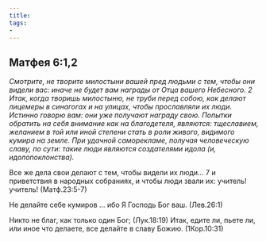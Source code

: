 ```yaml
---
title: 
tags: 
- 
---
```


## Матфея 6:1,2

*Смотрите, не творите милостыни вашей пред людьми с тем, чтобы они видели вас: иначе не будет вам награды от Отца вашего Небесного. 2 Итак, когда творишь милостыню, не труби перед собою, как делают лицемеры в синагогах и на улицах, чтобы прославляли их люди. Истинно говорю вам: они уже получают награду свою. 
Попытки обратить на себя внимание как на благодетеля, являются: тщеславием, желанием в той или иной степени стать в роли живого, видимого кумира на земле. При удачной саморекламе, получая человеческую славу, по сути: такие люди являются создателями идола (и, идолопоклонства).*

Все же дела свои делают с тем, чтобы видели их люди… 7 и приветствия в народных собраниях, и чтобы люди звали их: учитель! учитель! (Матф.23:5-7)

Не делайте себе кумиров … ибо Я Господь Бог ваш. (Лев.26:1)

Никто не благ, как только один Бог; (Лук.18:19)
Итак, едите ли, пьете ли, или иное что делаете, все делайте в славу Божию. (1Кор.10:31)
